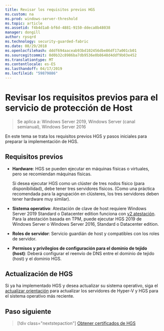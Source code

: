 ```yaml
---
title: Revisar los requisitos previos HGS
ms.custom: na
ms.prod: windows-server-threshold
ms.topic: article
ms.assetid: f4b4d1a8-bf6d-4881-9150-ddeca8b48038
manager: dongill
author: rpsqrd
ms.technology: security-guarded-fabric
ms.date: 08/29/2018
ms.openlocfilehash: dddf694aaceab93bd102456dbe86df17a001cb01
ms.sourcegitcommit: 0d0b32c8986ba7db9536e0b8648d4ddf9b03e452
ms.translationtype: MT
ms.contentlocale: es-ES
ms.lasthandoff: 04/17/2019
ms.locfileid: "59879886"
---
```

# <a name="review-prerequisites-for-the-host-guardian-service"></a>Revisar los requisitos previos para el servicio de protección de Host

>Se aplica a: Windows Server 2019, Windows Server (canal semianual), Windows Server 2016


En este tema se trata los requisitos previos HGS y pasos iniciales para preparar la implementación de HGS.

## <a name="prerequisites"></a>Requisitos previos 

-   **Hardware**: HGS se pueden ejecutar en máquinas físicas o virtuales, pero se recomiendan máquinas físicas.

    Si desea ejecutar HGS como un clúster de tres nodos físico (para disponibilidad), debe tener tres servidores físicos. (Como una práctica recomendada para la agrupación en clústeres, los tres servidores deben tener hardware muy similar).
  
-   **Sistema operativo**: Atestación de clave de host requiere Windows Server 2019 Standard o Datacenter edition funciona con [v2 atestación](guarded-fabric-tpm-trusted-attestation-capturing-hardware.md#versioned-attestation-policies). Para la atestación basada en TPM, puede ejecutar HGS 2019 de Windows Server o Windows Server 2016, Standard o Datacenter edition.

-   **Roles de servidor**: Servicio guardián de host y compatibles con los roles de servidor.

-   **Permisos y privilegios de configuración para el dominio de tejido (host)**: Deberá configurar el reenvío de DNS entre el dominio de tejido (host) y el dominio HGS. 
    
## <a name="upgrading-hgs"></a>Actualización de HGS

Si ya ha implementado HGS y desea actualizar su sistema operativo, siga el [actualizar orientación](guarded-fabric-upgrade-to-2019.md) para actualizar los servidores de Hyper-V y HGS para el sistema operativo más reciente.

## <a name="next-step"></a>Paso siguiente

>[!div class="nextstepaction"]
[Obtener certificados de HGS](guarded-fabric-obtain-certs.md)